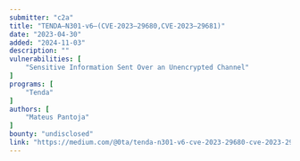 ```yaml
---
submitter: "c2a"
title: "TENDA–N301-v6–(CVE-2023–29680,CVE-2023–29681)"
date: "2023-04-30"
added: "2024-11-03"
description: ""
vulnerabilities: [
    "Sensitive Information Sent Over an Unencrypted Channel"
]
programs: [
    "Tenda"
]
authors: [
    "Mateus Pantoja"
]
bounty: "undisclosed"
link: "https://medium.com/@0ta/tenda-n301-v6-cve-2023-29680-cve-2023-29681-a40f7ae6dc62"
---
```




